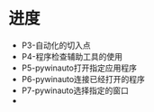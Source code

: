 # 进度
* P3-自动化的切入点
* P4-程序检查辅助工具的使用
* P5-pywinauto打开指定应用程序
* P6-pywinauto连接已经打开的程序
* P7-pywinauto选择指定的窗口
* 
<!--stackedit_data:
eyJoaXN0b3J5IjpbLTkzMTQyOTA5LDE3ODM1ODY4OTEsLTExOD
c3NjEwMDgsLTE1NTgzNDYwOTYsNTQxNzE1Mjc0LDIyMjc4NDEx
OSwtMTM4MjkxMDM3MV19
-->